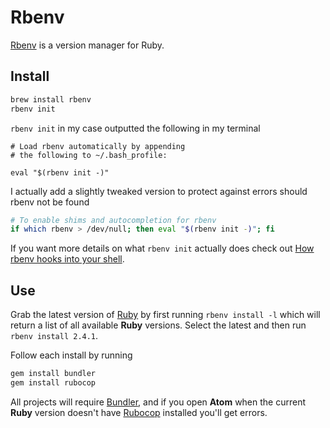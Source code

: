 # Rbenv

[Rbenv](https://github.com/rbenv/rbenv) is a version manager for Ruby.

## Install

```bash
brew install rbenv
rbenv init
```

`rbenv init` in my case outputted the following in my terminal

```text
# Load rbenv automatically by appending
# the following to ~/.bash_profile:

eval "$(rbenv init -)"
```

I actually add a slightly tweaked version to protect against errors should rbenv not be found

```bash
# To enable shims and autocompletion for rbenv
if which rbenv > /dev/null; then eval "$(rbenv init -)"; fi
```

If you want more details on what `rbenv init` actually does check out [How rbenv hooks into your shell](https://github.com/rbenv/rbenv#how-rbenv-hooks-into-your-shell).

## Use

Grab the latest version of [Ruby](https://www.ruby-lang.org/) by first running `rbenv install -l` which will return a list of all available **Ruby** versions. Select the latest and then run `rbenv install 2.4.1`.

Follow each install by running

```bash
gem install bundler
gem install rubocop
```

All projects will require [Bundler](http://bundler.io/), and if you open **Atom** when the current **Ruby** version doesn't have [Rubocop](https://github.com/bbatsov/rubocop) installed you'll get errors.
 

